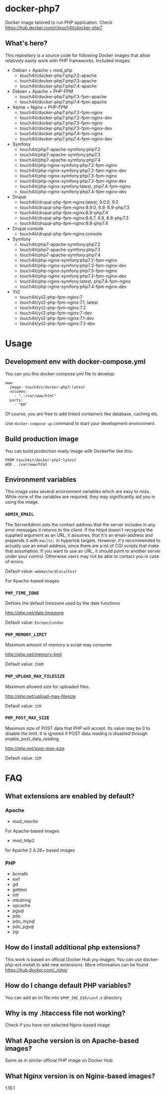 # docker-php7

Docker image tailored to run PHP application. Check https://hub.docker.com/r/touch4it/docker-php7

## What's here?

This repository is a source code for following Docker images that allow relatively easily work with PHP frameworks. Included images:

* Debian + Apache + mod_php
  * touch4it/docker-php7:php7.2-apache
  * touch4it/docker-php7:php7.3-apache
  * touch4it/docker-php7:php7.4-apache
* Debian + Apache + PHP-FPM
  * touch4it/docker-php7:php7.3-fpm-apache
  * touch4it/docker-php7:php7.4-fpm-apache
* Alpine + Nginx + PHP-FPM
  * touch4it/docker-php7:php7.2-fpm-nginx
  * touch4it/docker-php7:php7.2-fpm-nginx-dev
  * touch4it/docker-php7:php7.3-fpm-nginx
  * touch4it/docker-php7:php7.3-fpm-nginx-dev
  * touch4it/docker-php7:php7.4-fpm-nginx
  * touch4it/docker-php7:php7.4-fpm-nginx-dev
* Symfony
  * touch4it/php7-apache-symfony:php7.2
  * touch4it/php7-apache-symfony:php7.3
  * touch4it/php7-apache-symfony:php7.4
  * touch4it/php-nginx-symfony:php7.2-fpm-nginx
  * touch4it/php-nginx-symfony:php7.2-fpm-nginx-dev
  * touch4it/php-nginx-symfony:php7.3-fpm-nginx
  * touch4it/php-nginx-symfony:php7.3-fpm-nginx-dev
  * touch4it/php-nginx-symfony:latest, php7.4-fpm-nginx
  * touch4it/php-nginx-symfony:php7.4-fpm-nginx-dev
* Drupal
  * touch4it/drupal-php-fpm-nginx:latest, 9.0.0, 9.0
  * touch4it/drupal-php-fpm-nginx:8.9.0, 8.9, 8.9-php7.3
  * touch4it/drupal-php-fpm-nginx:8.9-php7.4
  * touch4it/drupal-php-fpm-nginx:8.8.7, 8.8, 8.8-php7.3
  * touch4it/drupal-php-fpm-nginx:8.8-php7.4
* Drupal console
  * touch4it/drupal-php-fpm-nginx:console
* Symfony
  * touch4it/php7-apache-symfony:php7.2
  * touch4it/php7-apache-symfony:php7.3
  * touch4it/php7-apache-symfony:php7.4
  * touch4it/php-nginx-symfony:php7.2-fpm-nginx
  * touch4it/php-nginx-symfony:php7.2-fpm-nginx-dev
  * touch4it/php-nginx-symfony:php7.3-fpm-nginx
  * touch4it/php-nginx-symfony:php7.3-fpm-nginx-dev
  * touch4it/php-nginx-symfony:latest, php7.4-fpm-nginx
  * touch4it/php-nginx-symfony:php7.4-fpm-nginx-dev
* Yii2
  * touch4it/yii2-php-fpm-nginx:7
  * touch4it/yii2-php-fpm-nginx:7.1, latest
  * touch4it/yii2-php-fpm-nginx:7.2
  * touch4it/yii2-php-fpm-nginx:7-dev
  * touch4it/yii2-php-fpm-nginx:7.1-dev
  * touch4it/yii2-php-fpm-nginx:7.2-dev

# Usage

## Development env with docker-compose.yml

You can you this docker-compose.yml file to develop:

```
www:
  image: touch4it/docker-php7:latest
  volumes:
    - ".:/var/www/html"
  ports:
    - "80"
```

Of course, you are free to add linked containers like database, caching etc.

Use ```docker-compose up``` command to start your development environment.

## Build production image

You can build production ready image with Dockerfile like this:

```
FROM touch4it/docker-php7:latest
ADD . /var/www/html
```

## Environment variables

This image uses several environment variables which are easy to miss. While none of the variables are required, they may significantly aid you in using the image.

### `ADMIN_EMAIL`

The ServerAdmin sets the contact address that the server includes in any error messages it returns to the client.
If the httpd doesn't recognize the supplied argument as an URL, it assumes, that it's an email-address and prepends it with `mailto:` in hyperlink targets.
However, it's recommended to actually use an email address, since there are a lot of CGI scripts that make that assumption.
If you want to use an URL, it should point to another server under your control. Otherwise users may not be able to contact you in case of errors.

Default value: `webmaster@localhost`

For Apache-based images

### `PHP_TIME_ZONE`

Defines the default timezone used by the date functions

http://php.net/date.timezone

Default value: `Europe/London`

### `PHP_MEMORY_LIMIT`

Maximum amount of memory a script may consume

http://php.net/memory-limit

Default value: `256M`

### `PHP_UPLOAD_MAX_FILESIZE`

Maximum allowed size for uploaded files.

http://php.net/upload-max-filesize

Default value: `32M`

### `PHP_POST_MAX_SIZE`

Maximum size of POST data that PHP will accept.
Its value may be 0 to disable the limit.
It is ignored if POST data reading is disabled through enable_post_data_reading.

http://php.net/post-max-size

Default value: `32M`

# FAQ

## What extensions are enabled by default?

### Apache

* mod_rewrite

For Apache-based images

* mod_http2

for Apache 2.4.26+ based images

### PHP

* bcmath
* exif
* gd
* gettext
* intl
* mbstring
* opcache
* pgsql
* pdo
* pdo_mysql
* pdo_pgsql
* zip

## How do I install additional php extensions?

This work is based on official Docker Hub `php` images. You can use docker-php-ext-install to add new extensions. More information can be found https://hub.docker.com/_/php/

## How do I change default PHP variables?

You can add an ini file into `$PHP_INI_DIR/conf.d` directory 

## Why is my .htaccess file not working?

Check if you have not selected Nginx-based image

## What Apache version is on Apache-based images?

Same as in similar official PHP image on Docker Hub

## What Nginx version is on Nginx-based images?

1.16.1
